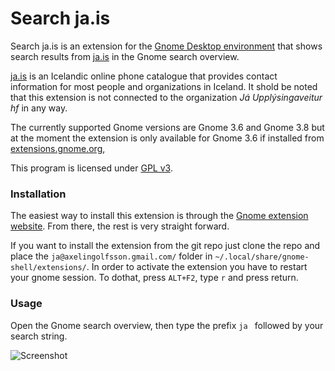 # Search ja.is
Search ja.is is an extension for the [Gnome Desktop environment](http://www.gnome.org/) that shows search results from [ja.is](http://ja.is/) in the Gnome search overview.

[ja.is](http://ja.is/) is an Icelandic online phone catalogue that provides contact information for most people and organizations in Iceland.
It shold be noted that this extension is not connected to the organization *Já Upplýsingaveitur hf* in any way.

The currently supported Gnome versions are Gnome 3.6 and Gnome 3.8 but at the moment the extension is only available for Gnome 3.6 if installed from [extensions.gnome.org](https://extensions.gnome.org/extension/691/search-jais/), 

This program is licensed under [GPL v3](ja@axelingolfsson.gmail.com/COPYING).

### Installation
The easiest way to install this extension is through the [Gnome extension website](https://extensions.gnome.org/extension/691/search-jais/). From there, the rest is very straight forward.

If you want to install the extension from the git repo just clone the repo and place the `ja@axelingolfsson.gmail.com/` folder in `~/.local/share/gnome-shell/extensions/`. In order to activate the extension you have to restart your gnome session. To dothat, press `ALT+F2`, type `r` and press return.

### Usage
Open the Gnome search overview, then type the prefix `ja ` followed by your search string.

![Screenshot](https://extensions.gnome.org/static/extension-data/screenshots/screenshot_691_2.png)

